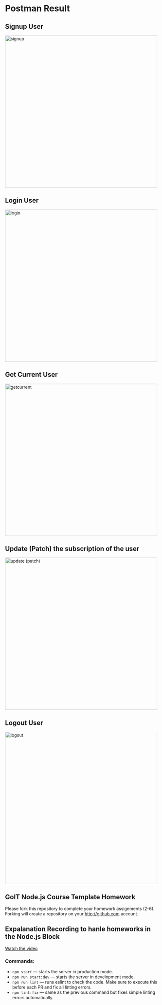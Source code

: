 # Postman Result

## Signup User
<img width="500" alt="signup" src="https://github.com/user-attachments/assets/99960d16-469a-438e-82fa-ba323d667ce1">

## Login User
<img width="500" alt="login" src="https://github.com/user-attachments/assets/c2b899d5-ef36-45dd-9083-3b20ac1e60ae">

## Get Current User
<img width="500" alt="getcurrent" src="https://github.com/user-attachments/assets/300b1bbf-65b0-481d-9d0f-1396972a57c4">

## Update (Patch) the subscription of the user
<img width="500" alt="update (patch)" src="https://github.com/user-attachments/assets/6537b40e-5e5e-4a25-a0e9-37222617d143">

## Logout User
<img width="500" alt="logout" src="https://github.com/user-attachments/assets/944671e2-bd74-40f8-93d0-ec51d84dd319">


## GoIT Node.js Course Template Homework

Please fork this repository to complete your homework assignments (2-6).
Forking will create a repository on your http://github.com account.

## Expalanation Recording to hanle homeworks in the Node.js Block
[Watch the video](https://www.loom.com/share/007c97d271604e02ae61adbb5b69edd3)

### Commands:

- `npm start` &mdash; starts the server in production mode.
- `npm run start:dev` &mdash; starts the server in development mode.
- `npm run lint` &mdash; runs eslint to check the code. Make sure to execute this before each PR and fix all linting errors.
- `npm lint:fix` &mdash; same as the previous command but fixes simple linting errors automatically.
